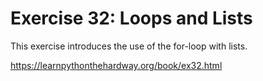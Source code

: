 # Exercise 32: Loops and Lists

This exercise introduces the use of the for-loop with lists.

https://learnpythonthehardway.org/book/ex32.html